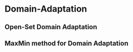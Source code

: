 # Domain-Adaptation
##    Open-Set Domain Adaptation
##    MaxMin method for Domain Adaptation
##      
